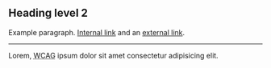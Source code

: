 <div class="au-body au-body--dark">
  <h2>Heading level 2</h2>
  <p>Example paragraph. <a href="#">Internal link</a> and an <a href="#" rel="external">external link</a>.</p>
  <hr>
  <p>Lorem, <abbr title="Web Content Accessibility Guidelines">WCAG</abbr> ipsum dolor sit amet consectetur adipisicing elit.</p>
</div>

